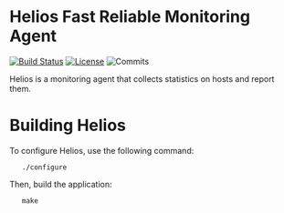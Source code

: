 # Helios Fast Reliable Monitoring Agent

[![Build Status](https://img.shields.io/jenkins/s/http/jenkins.vacs.fr/Helios.svg)](http://jenkins.vacs.fr/job/Helios/)
[![License](http://img.shields.io/badge/license-APACHE2-blue.svg)](LICENSE)
![Commits](https://img.shields.io/github/commits-since/stcarrez/helios/1.0.0.svg)

Helios is a monitoring agent that collects statistics on hosts and report them.

# Building Helios

To configure Helios, use the following command:
```
   ./configure
```
Then, build the application:
```
   make
```
      